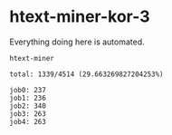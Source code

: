 # htext-miner-kor-3

Everything doing here is automated.

```
htext-miner

total: 1339/4514 (29.663269827204253%)

job0: 237
job1: 236
job2: 340
job3: 263
job4: 263
```